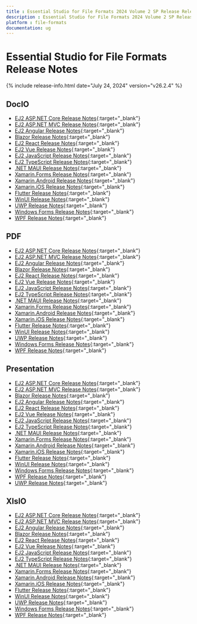 ```yaml
---
title : Essential Studio for File Formats 2024 Volume 2 SP Release Release Notes  
description : Essential Studio for File Formats 2024 Volume 2 SP Release Release Notes  
platform : file-formats
documentation: ug
---
```


# Essential Studio for File Formats  Release Notes  

{% include release-info.html date="July 24, 2024" version="v26.2.4" %} 



## DocIO

* [EJ2 ASP.NET Core Release Notes](https://ej2.syncfusion.com/aspnetcore/documentation/release-notes/26.2.4#docio){:target="_blank"}
* [EJ2 ASP.NET MVC Release Notes](https://ej2.syncfusion.com/aspnetmvc/documentation/release-notes/26.2.4#docio){:target="_blank"}
* [EJ2 Angular Release Notes](https://ej2.syncfusion.com/angular/documentation/release-notes/26.2.4#docio){:target="_blank"}
* [Blazor Release Notes](https://blazor.syncfusion.com/documentation/release-notes/26.2.4#docio){:target="_blank"}
* [EJ2 React Release Notes](https://ej2.syncfusion.com/react/documentation/release-notes/26.2.4#docio){:target="_blank"}
* [EJ2 Vue  Release Notes](https://ej2.syncfusion.com/vue/documentation/release-notes/26.2.4#docio){:target="_blank"}
* [EJ2 JavaScript Release Notes](https://ej2.syncfusion.com/javascript/documentation/release-notes/26.2.4#docio){:target="_blank"}
* [EJ2 TypeScript Release Notes](https://ej2.syncfusion.com/documentation/release-notes/26.2.4#docio){:target="_blank"}
* [.NET MAUI Release Notes](/maui/release-notes/v26.2.4#docio){:target="_blank"}
* [Xamarin.Forms Release Notes](/xamarin/release-notes/v26.2.4#docio){:target="_blank"}
* [Xamarin.Android Release Notes](/xamarin-android/release-notes/v26.2.4#docio){:target="_blank"}
* [Xamarin.iOS Release Notes](/xamarin-ios/release-notes/v26.2.4#docio){:target="_blank"}
* [Flutter Release Notes](/flutter/release-notes/v26.2.4#docio){:target="_blank"}
* [WinUI Release Notes](/winui/release-notes/v26.2.4#docio){:target="_blank"}
* [UWP Release Notes](/uwp/release-notes/v26.2.4#docio){:target="_blank"}
* [Windows Forms Release Notes](/windowsforms/release-notes/v26.2.4#docio){:target="_blank"}
* [WPF Release Notes](/wpf/release-notes/v26.2.4#docio){:target="_blank"}



## PDF

* [EJ2 ASP.NET Core Release Notes](https://ej2.syncfusion.com/aspnetcore/documentation/release-notes/26.2.4#pdf){:target="_blank"}
* [EJ2 ASP.NET MVC Release Notes](https://ej2.syncfusion.com/aspnetmvc/documentation/release-notes/26.2.4#pdf){:target="_blank"}
* [EJ2 Angular Release Notes](https://ej2.syncfusion.com/angular/documentation/release-notes/26.2.4#pdf){:target="_blank"}
* [Blazor Release Notes](https://blazor.syncfusion.com/documentation/release-notes/26.2.4#pdf){:target="_blank"}
* [EJ2 React Release Notes](https://ej2.syncfusion.com/react/documentation/release-notes/26.2.4#pdf){:target="_blank"}
* [EJ2 Vue  Release Notes](https://ej2.syncfusion.com/vue/documentation/release-notes/26.2.4#pdf){:target="_blank"}
* [EJ2 JavaScript Release Notes](https://ej2.syncfusion.com/javascript/documentation/release-notes/26.2.4#pdf){:target="_blank"}
* [EJ2 TypeScript Release Notes](https://ej2.syncfusion.com/documentation/release-notes/26.2.4#pdf){:target="_blank"}
* [.NET MAUI Release Notes](/maui/release-notes/v26.2.4#pdf){:target="_blank"}
* [Xamarin.Forms Release Notes](/xamarin/release-notes/v26.2.4#pdf){:target="_blank"}
* [Xamarin.Android Release Notes](/xamarin-android/release-notes/v26.2.4#pdf){:target="_blank"}
* [Xamarin.iOS Release Notes](/xamarin-ios/release-notes/v26.2.4#pdf){:target="_blank"}
* [Flutter Release Notes](/flutter/release-notes/v26.2.4#pdf){:target="_blank"}
* [WinUI Release Notes](/winui/release-notes/v26.2.4#pdf){:target="_blank"}
* [UWP Release Notes](/uwp/release-notes/v26.2.4#pdf){:target="_blank"}
* [Windows Forms Release Notes](/windowsforms/release-notes/v26.2.4#pdf){:target="_blank"}
* [WPF Release Notes](/wpf/release-notes/v26.2.4#pdf){:target="_blank"}


## Presentation

* [EJ2 ASP.NET Core Release Notes](https://ej2.syncfusion.com/aspnetcore/documentation/release-notes/26.2.4#presentation){:target="_blank"}
* [EJ2 ASP.NET MVC Release Notes](https://ej2.syncfusion.com/aspnetmvc/documentation/release-notes/26.2.4#presentation){:target="_blank"}
* [Blazor Release Notes](https://blazor.syncfusion.com/documentation/release-notes/26.2.4#presentation){:target="_blank"}
* [EJ2 Angular Release Notes](https://ej2.syncfusion.com/angular/documentation/release-notes/26.2.4#presentation){:target="_blank"}
* [EJ2 React Release Notes](https://ej2.syncfusion.com/react/documentation/release-notes/26.2.4#presentation){:target="_blank"}
* [EJ2 Vue  Release Notes](https://ej2.syncfusion.com/vue/documentation/release-notes/26.2.4#presentation){:target="_blank"}
* [EJ2 JavaScript Release Notes](https://ej2.syncfusion.com/javascript/documentation/release-notes/26.2.4#presentation){:target="_blank"}
* [EJ2 TypeScript Release Notes](https://ej2.syncfusion.com/documentation/release-notes/26.2.4#presentation){:target="_blank"}
* [.NET MAUI Release Notes](/maui/release-notes/v26.2.4#presentation){:target="_blank"}
* [Xamarin.Forms Release Notes](/xamarin/release-notes/v26.2.4#presentation){:target="_blank"}
* [Xamarin.Android Release Notes](/xamarin-android/release-notes/v26.2.4#presentation){:target="_blank"}
* [Xamarin.iOS Release Notes](/xamarin-ios/release-notes/v26.2.4#presentation){:target="_blank"}
* [Flutter Release Notes](/flutter/release-notes/v26.2.4#presentation){:target="_blank"}
* [WinUI Release Notes](/winui/release-notes/v26.2.4#presentation){:target="_blank"}
* [Windows Forms Release Notes](/windowsforms/release-notes/v26.2.4#presentation){:target="_blank"}
* [WPF Release Notes](/wpf/release-notes/v26.2.4#presentation){:target="_blank"}
* [UWP Release Notes](/uwp/release-notes/v26.2.4#presentation){:target="_blank"}



## XlsIO

* [EJ2 ASP.NET Core Release Notes](https://ej2.syncfusion.com/aspnetcore/documentation/release-notes/26.2.4#xlsio){:target="_blank"}
* [EJ2 ASP.NET MVC Release Notes](https://ej2.syncfusion.com/aspnetmvc/documentation/release-notes/26.2.4#xlsio){:target="_blank"}
* [EJ2 Angular Release Notes](https://ej2.syncfusion.com/angular/documentation/release-notes/26.2.4#xlsio){:target="_blank"}
* [Blazor Release Notes](https://blazor.syncfusion.com/documentation/release-notes/26.2.4#xlsio){:target="_blank"}
* [EJ2 React Release Notes](https://ej2.syncfusion.com/react/documentation/release-notes/26.2.4#xlsio){:target="_blank"}
* [EJ2 Vue  Release Notes](https://ej2.syncfusion.com/vue/documentation/release-notes/26.2.4#xlsio){:target="_blank"}
* [EJ2 JavaScript Release Notes](https://ej2.syncfusion.com/javascript/documentation/release-notes/26.2.4#xlsio){:target="_blank"}
* [EJ2 TypeScript Release Notes](https://ej2.syncfusion.com/documentation/release-notes/26.2.4#xlsio){:target="_blank"}
* [.NET MAUI Release Notes](/maui/release-notes/v26.2.4#xlsio){:target="_blank"}
* [Xamarin.Forms Release Notes](/xamarin/release-notes/v26.2.4#xlsio){:target="_blank"}
* [Xamarin.Android Release Notes](/xamarin-android/release-notes/v26.2.4#xlsio){:target="_blank"}
* [Xamarin.iOS Release Notes](/xamarin-ios/release-notes/v26.2.4#xlsio){:target="_blank"}
* [Flutter Release Notes](/flutter/release-notes/v26.2.4#xlsio){:target="_blank"}
* [WinUI Release Notes](/winui/release-notes/v26.2.4#xlsio){:target="_blank"}
* [UWP Release Notes](/uwp/release-notes/v26.2.4#xlsio){:target="_blank"}
* [Windows Forms Release Notes](/windowsforms/release-notes/v26.2.4#xlsio){:target="_blank"}
* [WPF Release Notes](/wpf/release-notes/v26.2.4#xlsio){:target="_blank"}


